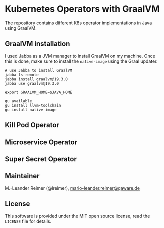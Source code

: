 # Kubernetes Operators with GraalVM

The repository contains different K8s operator implementations in Java using GraalVM.

## GraalVM installation

I used Jabba as a JVM manager to install GraalVM on my machine. Once this is done,
make sure to install the `native-image` using the Graal updater.

```
# use Jabba to install GraalVM
jabba ls-remote
jabba install graalvm@19.3.0
jabba use graalvm@19.3.0

export GRAALVM_HOME=$JAVA_HOME

gu available
gu install llvm-toolchain
gu install native-image
```

## Kill Pod Operator

## Microservice Operator

## Super Secret Operator


## Maintainer

M.-Leander Reimer (@lreimer), <mario-leander.reimer@qaware.de>

## License

This software is provided under the MIT open source license, read the `LICENSE`
file for details.
